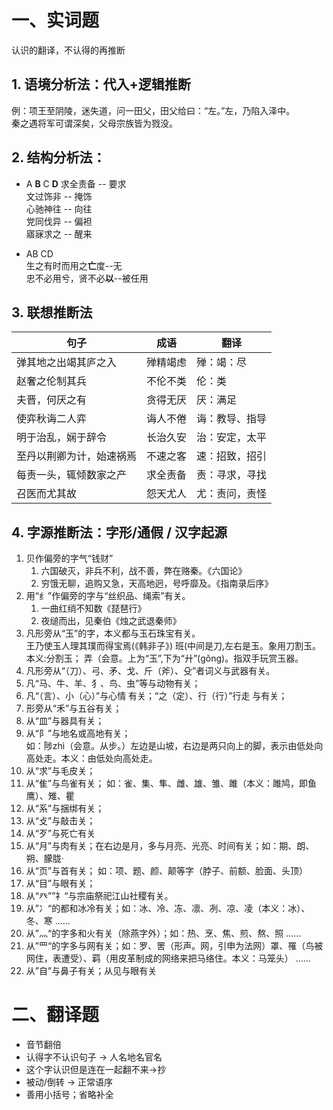 # 一、实词题
认识的翻译，不认得的再推断

## 1. 语境分析法：代入+逻辑推断
例：项王至阴陵，迷失道，问一田父，田父给曰：“左。”左，乃陷入泽中。  
秦之遇将军可谓深矣，父母宗族皆为戮没。

## 2. 结构分析法：

- A **B** C **D**
    求全责备 -- 要求  
    文过饰非 -- 掩饰  
    心驰神往 -- 向往  
    党同伐异 -- 偏袒  
    寤寐求之 -- 醒来  

- AB CD  
    生之有时而用之**亡**度--无  
    忠不必用兮，贤不必**以**--被任用  

## 3. 联想推断法

|句子|成语|翻译|
|----|---|---|
|弹其地之出竭其庐之入|殚精竭虑|殚：竭：尽|
|赵奢之伦制其兵|不伦不类|伦：类|
|夫晋，何厌之有|贪得无厌|厌：满足|
|使弈秋诲二人弈|诲人不倦|诲：教导、指导|
|明于治乱，娴于辞令|长治久安|治：安定，太平|
|至丹以荆卿为计，始速祸焉 |不速之客|速：招致，招引|
|每责一头，辄倾数家之产 | 求全责备|责：寻求，寻找|
|召医而尤其故 |怨天尤人|尤：责问，责怪|

## 4. 字源推断法：字形/通假 / 汉字起源

1. 贝作偏旁的字气“钱财”
   1. 六国破灭，非兵不利，战不善，弊在赂秦。《六国论》
   2. 穷饿无聊，追购又急，天高地迥，号呼靡及。《指南录后序》
2. 用“纟”作偏旁的字与“丝织品、绳索”有关。
    1. 一曲红绡不知数《琵琶行》
    2. 夜缒而出，见秦伯《烛之武退秦师》
3. 凡形旁从“玉”的字，本义都与玉石珠宝有关。  
    王乃使玉人理其璞而得宝焉(《韩非子》)
    班(中间是刀,左右是玉。象用刀割玉。本义:分割玉；
    弄（会意。上为“玉”,下为“廾”(gǒng)。指双手玩赏玉器。
4. 凡形旁从“（刀）、弓、矛、戈、斤（斧）、殳”者词义与武器有关。
5. 凡“马、牛、羊、犭、鸟、虫”等与动物有关；
6. 凡“（言）、小（心）”与心情 有关；“之（定）、行（行）”行走 与有关；
7. 形旁从“禾”与五谷有关；
8. 从“皿”与器具有关；
9.  从“阝”与地名或高地有关；  
    如：陟zhì（会意。从步。）左边是山坡，右边是两只向上的脚，表示由低处向高处走。本义：由低处向高处走。
10. 从“求”与毛皮关；
11. 从“隹”与鸟雀有关； 如：雀、集、隼、雌、雄、雏、雎（本义：雎鸠，即鱼鹰）、雉、瞿
12. 从“系”与捆绑有关；
13. 从“攴”与敲击关；
14. 从“歹”与死亡有关
15. 从“月”与肉有关；在右边是月，多与月亮、光亮、时间有关；如：期、朗、朔、朦胧·
16. 从“页”与首有关；  如：项、题、颜、颠等字（脖子、前额、脸面、头顶）
17. 从“目”与眼有关；
18. 从“癶””礻“与宗庙祭祀江山社稷有关。
19. 从”冫“的都和冰冷有关；如：冰、冷、冻、凛、冽、凉、凌（本义：冰）、冬、寒 ……
20. 从”灬“的字多和火有关（除燕字外）；如：热、烹、焦、煎、熬、照 ……
21. 从”罒“的字多与网有关；如：罗、罟（形声。网，引申为法网）罩、罹（鸟被网住，表遭受）、羁（用皮革制成的网络来把马络住。本义：马笼头） ……
22. 从”自”与鼻子有关；从见与眼有关

# 二、翻译题
- 音节翻倍
- 认得字不认识句子 → 人名地名官名
- 这个字认识但是连在一起翻不来→抄
- 被动/倒转 → 正常语序
- 善用小括号；省略补全

